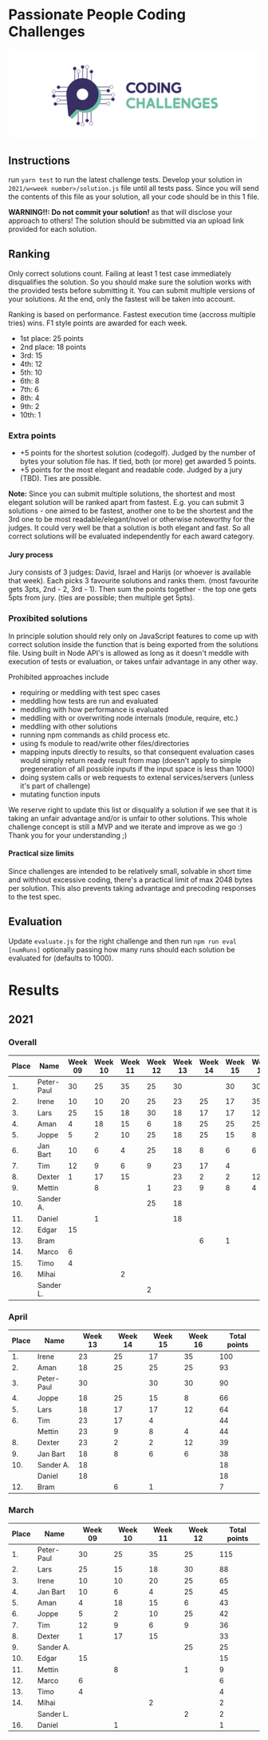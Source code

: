 # Passionate People Coding Challenges

![Passionate People Coding Challenges](./pp-cc-logo.png)

## Instructions

run `yarn test` to run the latest challenge tests.
Develop your solution in `2021/w<week number>/solution.js` file until all tests pass.
Since you will send the contents of this file as your solution, all your code should be in this 1 file.

**WARNING!!: Do not commit your solution!** as that will disclose your approach to others!
The solution should be submitted via an upload link provided for each solution.

## Ranking
Only correct solutions count. Failing at least 1 test case immediately disqualifies the solution.
So you should make sure the solution works with the provided tests before submitting it.
You can submit multiple versions of your solutions. At the end, only the fastest will be taken into account.

Ranking is based on performance. Fastest execution time (accross multiple tries) wins. F1 style points are awarded for each week.
- 1st place: 25 points
- 2nd place: 18 points
- 3rd: 15
- 4th: 12
- 5th: 10
- 6th: 8
- 7th: 6
- 8th: 4
- 9th: 2
- 10th: 1

### Extra points

- +5 points for the shortest solution (codegolf). Judged by the number of bytes your solution file has. If tied, both (or more) get awarded 5 points.
- +5 points for the most elegant and readable code. Judged by a jury (TBD). Ties are possible.

**Note:** Since you can submit multiple solutions, the shortest and most elegant solution will be ranked apart from fastest. E.g. you can submit 3 solutions - one aimed to be fastest, another one to be the shortest and the 3rd one to be most readable/elegant/novel or otherwise noteworthy for the judges. It could very well be that a solution is both elegant and fast. So all correct solutions will be evaluated independently for each award category.

#### Jury process

Jury consists of 3 judges: David, Israel and Harijs (or whoever is available that week).
Each picks 3 favourite solutions and ranks them. (most favourite gets 3pts, 2nd - 2, 3rd - 1).
Then sum the points together - the top one gets 5pts from jury. (ties are possible; then multiple get 5pts).

### Proxibited solutions

In principle solution should rely only on JavaScript features to come up with correct solution inside the function that is being exported from the solutions file.
Using built in Node API's is allowed as long as it doesn't meddle with execution of tests or evaluation, or takes unfair advantage in any other way.

Prohibited approaches include
- requiring or meddling with test spec cases
- meddling how tests are run and evaluated
- meddling with how performance is evaluated
- meddling with or overwriting node internals (module, require, etc.)
- meddling with other solutions
- running npm commands as child process etc.
- using fs module to read/write other files/directories
- mapping inputs directly to results, so that consequent evaluation cases would simply return ready result from map (doesn't apply to simple pregeneration of all possible inputs if the input space is less than 1000)
- doing system calls or web requests to extenal services/servers (unless it's part of challenge)
- mutating function inputs

We reserve right to update this list or disqualify a solution if we see that it is taking an unfair advantage and/or is unfair to other solutions.
This whole challenge concept is still a MVP and we iterate and improve as we go :) Thank you for your understanding ;)

#### Practical size limits

Since challenges are intended to be relatively small, solvable in short time and withhout excessive coding, there's a practical limit of max 2048 bytes per solution.
This also prevents taking advantage and precoding responses to the test spec.

## Evaluation

Update `evaluate.js` for the right challenge and then run `npm run eval [numRuns]` optionally passing how many runs should each solution be evaluated for (defaults to 1000).


# Results
## 2021
### Overall

| Place | Name       | Week 09 | Week 10 | Week 11 | Week 12   | Week 13   | Week 14  | Week 15  | Week 16 | Total points |
|-------|------------|---------|---------|---------|-----------|-----------|----------|----------|---------|--------------|
| 1.    | Peter-Paul | 30      | 25      | 35      | 25        | 30        |          | 30       | 30      | 205          |
| 2.    | Irene      | 10      | 10      | 20      | 25        | 23        | 25       | 17       | 35      | 165          |
| 3.    | Lars       | 25      | 15      | 18      | 30        | 18        | 17       | 17       | 12      | 152          |
| 4.    | Aman       | 4       | 18      | 15      | 6         | 18        | 25       | 25       | 25      | 136          |
| 5.    | Joppe      | 5       | 2       | 10      | 25        | 18        | 25       | 15       | 8       | 108          |
| 6.    | Jan Bart   | 10      | 6       | 4       | 25        | 18        | 8        | 6        | 6       | 83           |
| 7.    | Tim        | 12      | 9       | 6       | 9         | 23        | 17       | 4        |         | 80           |
| 8.    | Dexter     | 1       | 17      | 15      |           | 23        | 2        | 2        | 12      | 72           |
| 9.    | Mettin     |         | 8       |         | 1         | 23        | 9        | 8        | 4       | 53           |
| 10.   | Sander A.  |         |         |         | 25        | 18        |          |          |         | 43           |
| 11.   | Daniel     |         | 1       |         |           | 18        |          |          |         | 19           |
| 12.   | Edgar      | 15      |         |         |           |           |          |          |         | 15           |
| 13.   | Bram       |         |         |         |           |           | 6        | 1        |         | 7            |
| 14.   | Marco      | 6       |         |         |           |           |          |          |         | 6            |
| 15.   | Timo       | 4       |         |         |           |           |          |          |         | 4            |
| 16.   | Mihai      |         |         | 2       |           |           |          |          |         | 2            |
|       | Sander L.  |         |         |         | 2         |           |          |          |         | 2            |


### April


| Place | Name        | Week 13     | Week 14  | Week 15  | Week 16 | Total points |
|-------|-------------|-------------|----------|----------|---------|--------------|
| 1.    | Irene       | 23          | 25       | 17       | 35      | 100          |
| 2.    | Aman        | 18          | 25       | 25       | 25      | 93           |
| 3.    | Peter-Paul  | 30          |          | 30       | 30      | 90           |
| 4.    | Joppe       | 18          | 25       | 15       | 8       | 66           |
| 5.    | Lars        | 18          | 17       | 17       | 12      | 64           |
| 6.    | Tim         | 23          | 17       | 4        |         | 44           |
|       | Mettin      | 23          | 9        | 8        | 4       | 44           |
| 8.    | Dexter      | 23          | 2        | 2        | 12      | 39           |
| 9.    | Jan Bart    | 18          | 8        | 6        | 6       | 38           |
| 10.   | Sander A.   | 18          |          |          |         | 18           |
|       | Daniel      | 18          |          |          |         | 18           |
| 12.   | Bram        |             | 6        | 1        |         | 7            |


### March

| Place | Name       | Week 09 | Week 10 | Week 11 | Week 12   | Total points |
|-------|------------|---------|---------|---------|-----------|--------------|
| 1.    | Peter-Paul | 30      | 25      | 35      | 25        | 115          |
| 2.    | Lars       | 25      | 15      | 18      | 30        | 88           |
| 3.    | Irene      | 10      | 10      | 20      | 25        | 65           |
| 4.    | Jan Bart   | 10      | 6       | 4       | 25        | 45           |
| 5.    | Aman       | 4       | 18      | 15      | 6         | 43           |
| 6.    | Joppe      | 5       | 2       | 10      | 25        | 42           |
| 7.    | Tim        | 12      | 9       | 6       | 9         | 36           |
| 8.    | Dexter     | 1       | 17      | 15      |           | 33           |
| 9.    | Sander A.  |         |         |         | 25        | 25           |
| 10.   | Edgar      | 15      |         |         |           | 15           |
| 11.   | Mettin     |         | 8       |         | 1         | 9            |
| 12.   | Marco      | 6       |         |         |           | 6            |
| 13.   | Timo       | 4       |         |         |           | 4            |
| 14.   | Mihai      |         |         | 2       |           | 2            |
|       | Sander L.  |         |         |         | 2         | 2            |
| 16.   | Daniel     |         | 1       |         |           | 1            |
